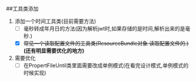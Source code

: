 ##工具类添加
1. 添加一个时间工具类(目前需要方法)
    * [ ] 毫秒转成年月日的方法(因为解析jwt时,如果存储的是时间,解析出来的是毫秒.)
    * [x] ~~常见一个读取配置文件的工具类(ResourceBundle对象 读取配置文件的.)~~  **(还有明显需要优化的地方)**
2. 需要优化
    * [ ] 在PropertFileUntil类里面需要改成单例模式(在看完设计模式,单例模式的时候实现)